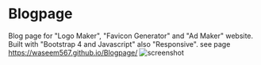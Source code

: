 # Blogpage
Blog page for "Logo Maker", "Favicon Generator" and "Ad Maker" website. Built with "Bootstrap 4 and Javascript" also "Responsive". 
see page
https://waseem567.github.io/Blogpage/
![screenshot](https://user-images.githubusercontent.com/90834559/134800048-a6ca4177-9670-4966-94df-2654da471f54.png)

